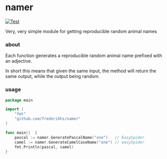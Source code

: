 # namer

[![Test](https://github.com/frederikhs/namer/actions/workflows/test.yml/badge.svg?branch=main)](https://github.com/frederikhs/namer/actions/workflows/test.yml)

Very, very simple module for getting reproducible random animal names

### about
Each function generates a reproducible random animal name prefixed with an adjective.

In short this means that given the same input, the method will return the same output, while the output being random.


### usage

```go
package main

import (
	"fmt"
	"github.com/frederikhs/namer"
)

func main()  {
	pascal := namer.GeneratePascalName("one")   // EasySpider
	camel := namer.GenerateCamelCaseName("one") // easySpider
	fmt.Println(pascal, camel)
}
```

